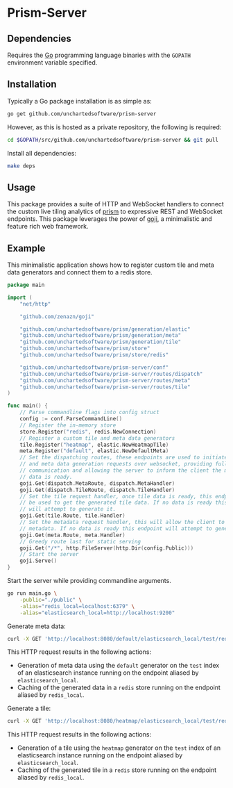 # Prism-Server

## Dependencies

Requires the [Go](https://golang.org/) programming language binaries with the `GOPATH` environment variable specified.

## Installation

Typically a Go package installation is as simple as:

```bash
go get github.com/unchartedsoftware/prism-server
```

However, as this is hosted as a private repository, the following is required:

```bash
cd $GOPATH/src/github.com/unchartedsoftware/prism-server && git pull
```

Install all dependencies:

```bash
make deps
```

## Usage

This package provides a suite of HTTP and WebSocket handlers to connect the custom live tiling analytics of [prism](https://github.com/unchartedsoftware/prism/) to expressive REST and WebSocket endpoints. This package leverages the power of [goji](https://goji.io/), a minimalistic and feature rich web framework.

## Example

This minimalistic application shows how to register custom tile and meta data generators and connect them to a redis store.

```go
package main

import (
	"net/http"

    "github.com/zenazn/goji"

	"github.com/unchartedsoftware/prism/generation/elastic"
	"github.com/unchartedsoftware/prism/generation/meta"
	"github.com/unchartedsoftware/prism/generation/tile"
	"github.com/unchartedsoftware/prism/store"
	"github.com/unchartedsoftware/prism/store/redis"

	"github.com/unchartedsoftware/prism-server/conf"
	"github.com/unchartedsoftware/prism-server/routes/dispatch"
	"github.com/unchartedsoftware/prism-server/routes/meta"
	"github.com/unchartedsoftware/prism-server/routes/tile"
)

func main() {
	// Parse commandline flags into config struct
	config := conf.ParseCommandLine()
	// Register the in-memory store
	store.Register("redis", redis.NewConnection)
	// Register a custom tile and meta data generators
	tile.Register("heatmap", elastic.NewHeatmapTile)
	meta.Register("default", elastic.NewDefaultMeta)
    // Set the dispatching routes, these endpoints are used to initiate tiling
    // and meta data generation requests over websocket, providing full duplex
    // communication and allowing the server to inform the client the moment the
    // data is ready.
    goji.Get(dispatch.MetaRoute, dispatch.MetaHandler)
    goji.Get(dispatch.TileRoute, dispatch.TileHandler)
    // Set the tile request handler, once tile data is ready, this endpoint can
	// be used to get the generated tile data. If no data is ready this endpoint
    // will attempt to generate it.
    goji.Get(tile.Route, tile.Handler)
    // Set the metadata request handler, this will allow the client to request
	// metadata. If no data is ready this endpoint will attempt to generate it.
    goji.Get(meta.Route, meta.Handler)
	// Greedy route last for static serving
	goji.Get("/*", http.FileServer(http.Dir(config.Public)))
	// Start the server
	goji.Serve()
}
```

Start the server while providing commandline arguments.

```bash
go run main.go \
    -public="./public" \
	-alias="redis_local=localhost:6379" \
    -alias="elasticsearch_local=http://localhost:9200"
```

Generate meta data:

```bash
curl -X GET 'http://localhost:8080/default/elasticsearch_local/test/redis/redis_local'
```

This HTTP request results in the following actions:
- Generation of meta data using the `default` generator on the `test` index of an elasticsearch instance running on the endpoint aliased by `elasticsearch_local`.
- Caching of the generated data in a `redis` store running on the endpoint aliased by `redis_local`.

Generate a tile:

```bash
curl -X GET 'http://localhost:8080/heatmap/elasticsearch_local/test/redis/redis_local/4/12/12'
```

This HTTP request results in the following actions:
- Generation of a tile using the `heatmap` generator on the `test` index of an elasticsearch instance running on the endpoint aliased by `elasticsearch_local`.
- Caching of the generated tile in a `redis` store running on the endpoint aliased by `redis_local`.
